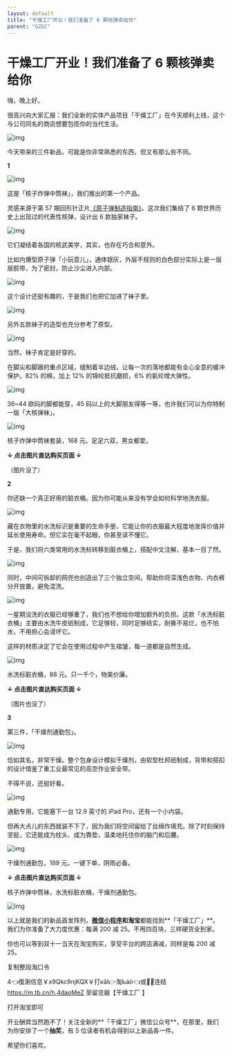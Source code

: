 ```yaml
---
layout: default
title: "干燥工厂开业！我们准备了 6 颗核弹卖给你"
parent: "GZGC"
---
```


# 干燥工厂开业！我们准备了 6 颗核弹卖给你

嗨，晚上好。

很高兴向大家汇报：我们全新的实体产品项目「干燥工厂」在今天顺利上线，这个与公司同名的商店想要包揽你的当代生活。

![img](https://i.loli.net/2021/10/04/Tn7UKge3LBG1pu4.png)

今天带来的三件新品，可能是你非常熟悉的东西，但又有那么些不同。



 **1** 

![img](https://mmbiz.qpic.cn/sz_mmbiz_png/UK0AGBNP1N7h8vvDpvkicwweo2TvwO1HMgjk0Nb6Tp5z11zyKbkpzqUOQFOUv6ojLdHEicDOoV6VSeO5ctba38Iw/640?wx_fmt=png)

这是「核子炸弹中筒袜」，我们推出的第一个产品。

灵感来源于第 57 期回形针正片[《原子弹制造指南》](http://mp.weixin.qq.com/s?__biz=MzA3NDM1MjUwNg==&mid=2247486189&idx=1&sn=5097448f5da5372a03b37a40acbd0cff&chksm=9f0058f8a877d1ee26d216a60381dfb114d6338724d4b6d53d1c2cb1f32d987a7a2307e004dc&scene=21#wechat_redirect)，这次我们集结了 6 颗世界历史上出现过的代表性核弹，设计出 6 款独家袜子。

![img](https://i.loli.net/2021/10/04/jw2O8K7BmtGUoV6.png)

它们凝结着各国的核武美学，其实，也存在巧合和意外。

比如内爆型原子弹「小玩意儿」，通体银灰，外层不规则的白色部分实际上是一层层胶带，为了密封，防止沙尘进入内部。

![img](https://i.loli.net/2021/10/04/MVGjeBSt9guIoAH.png)

这个设计还挺有趣的，于是我们也把它加进了袜子里。

![img](https://i.loli.net/2021/10/04/D1cZ2zPGMrAfJBw.png)

另外五款袜子的造型也充分参考了原型。

![img](https://i.loli.net/2021/10/04/p78VObjayKHR6Jw.png)

当然，袜子肯定是好穿的。

在脚尖和脚跟的重点区域，缝制着半边绒，让每一次的落地都能有全心全意的缓冲保护。82% 的棉，加上 12% 的锦纶抵抗磨损，6% 的氨纶增大弹性。

![img](https://i.loli.net/2021/10/04/DRr9KqACJm7wSzP.png)

36~44 欧码的脚都能穿，45 码以上的大脚朋友得等一等，也许我们可以为你特制一版「大核弹袜」。

![img](https://mmbiz.qpic.cn/sz_mmbiz_png/UK0AGBNP1N4TmJ4x3j4egiay0COMic5wf4Tf4ptqvN83oJc5FUG2XkdibODRFTdzmXkIaVVBc5iatnTF7MJt7JGIlQ/640?wx_fmt=png)

核子炸弹中筒袜套装，168 元。足足六双，男女都爱。

**↓ 点击图片直达购买页面 ↓**

（图片没了）



 **2** 

你还缺一个真正好用的脏衣桶。因为你可能从来没有学会如何科学地洗衣服。

![img](https://i.loli.net/2021/10/04/wZNV4jdDtJo2X7f.png)

藏在衣物里的水洗标识是重要的生命手册，它能让你的衣服最大程度地发挥价值并延长使用寿命。但它实在毫不起眼，你甚至读不懂它。

于是，我们将六类常用的水洗标转移到脏衣桶上，搭配中文注解，基本一目了然。

![img](https://i.loli.net/2021/10/04/J8peSkzU9YKyHOX.png)

同时，中间可拆卸的网兜也创造出了三个独立空间，帮助你将深浅色衣物、内衣裤分开放置，避免混洗。

![img](https://i.loli.net/2021/10/04/PkbdYrexuLng8wt.png)

一星期没洗的衣服已经够重了，我们也不想给你增加额外的负担。这款「水洗标脏衣桶」主要由水洗牛皮纸制成，它足够轻，同时足够结实，耐撕不易烂，也不怕水，不用担心会浸坏它。

这样的材质决定了它会在使用过程中产生褶皱，每一道都是自然生成。

![img](https://mmbiz.qpic.cn/sz_mmbiz_gif/UK0AGBNP1N4zXjPMTwnhSUmwlrl8P9o8vDK7pjib01Ys6iaWTtBxKricVuUPWsHnfU2jknbnIVCAY27SFUYYKnxsw/640?wx_fmt=gif)

水洗标脏衣桶，88 元。只一千个，物美价廉。

**↓ 点击图片直达购买页面 ↓**

（图片也没了）



 **3** 

第三件，「干燥剂通勤包」。

![img](https://i.loli.net/2021/10/04/BPOQhM1wXLvqZ2f.png)

恰如其名，非常干燥。整个包身设计模拟干燥剂，由软型杜邦纸制成，背带和搭扣的设计借鉴了重工业最常见的高空作业安全带。

不得不说，还挺好看。

![img](https://i.loli.net/2021/10/04/f7La8kEtKRuxGTF.png)

通勤专用，它能塞下一台 12.9 英寸的 iPad Pro，还有一个小内袋。

但再大点儿的东西就装不下了，因为我们将空间留给了丝绵作填充。除了时刻保持坚挺，它还能成为枕头、成为靠垫，温柔地托住你的脑门和后腰。

![img](https://i.loli.net/2021/10/04/6lXyZWMOcqsDUvx.png)

干燥剂通勤包，189 元。一键下单，阴雨必备。

**↓ 点击图片直达购买页面 ↓**





核子炸弹中筒袜，水洗标脏衣桶，干燥剂通勤包。

![img](https://i.loli.net/2021/10/04/C3A6HLJie15BfQ2.png)

以上就是我们的新品首发阵列，[**微信小程序**](https://wemp.app/posts/2d03c733-5811-41a3-b796-4e7f51d7193f)**和淘宝**都能找到**「干燥工厂」**。我们为你准备了大力度优惠：每满 200 减 25。不用四百块，三样硬货全到家。

你也可以等到双十一当天在淘宝购买，享受平台的跨店满减，同样是每 200 减 25。

复制整段淘口令

4👈復淛信息￥x9Qkc9njKQX￥打кǎI👉淘Ьáò👈或點̸击̸连结 https://m.tb.cn/h.4daoMeZ 至留览器【干燥工厂   】

打开淘宝即可

开业酬宾当然跑不了！关注全新的**「干燥工厂」微信公众号**，在那里，我们为你安排了一个**抽奖**，有 5 位读者有机会得到以上新品各一件。

希望你们喜欢。
